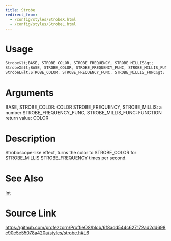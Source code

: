 ```yaml
---
title: Strobe
redirect_from:
  - /config/styles/StrobeX.html
  - /config/styles/StrobeL.html
---
```


# Usage
```cpp
Strobe&lt;BASE, STROBE_COLOR, STROBE_FREQUENCY, STROBE_MILLIS&gt;
StrobeX&lt;BASE, STROBE_COLOR, STROBE_FREQUENCY_FUNC, STROBE_MILLIS_FUNC&gt;
StrobeL&lt;STROBE_COLOR, STROBE_FREQUENCY_FUNC, STROBE_MILLIS_FUNC&gt;
```

# Arguments
BASE, STROBE_COLOR: COLOR
STROBE_FREQUENCY, STROBE_MILLIS: a number
STROBE_FREQUENCY_FUNC, STROBE_MILLIS_FUNC: FUNCTION
return value: COLOR

# Description
Stroboscope-like effect, turns the color to STROBE_COLOR for STROBE_MILLIS
STROBE_FREQUENCY times per second.

# See Also
[Int](/config/functions/Int.html)

# Source Link
https://github.com/profezzorn/ProffieOS/blob/6f8add544c627172ad2dd698c90e5e55078a420a/styles/strobe.h#L6
